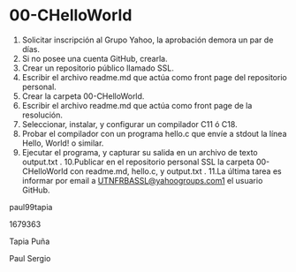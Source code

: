 # 00-CHelloWorld

1. Solicitar inscripción al Grupo Yahoo, la aprobación demora un par de días. 
2. Si no posee una cuenta GitHub, crearla. 
3. Crear un repositorio público llamado SSL. 
4. Escribir el archivo readme.md que actúa como front page del repositorio personal. 
5. Crear la carpeta 00-CHelloWorld. 
6. Escribir el archivo readme.md que actúa como front page de la resolución. 
7. Seleccionar, instalar, y configurar un compilador C11 ó C18. 
8. Probar el compilador con un programa hello.c que envíe a stdout la línea Hello, World! o similar.
9. Ejecutar el programa, y capturar su salida en un archivo de texto output.txt . 10.Publicar en el repositorio personal SSL la carpeta 00-CHelloWorld con readme.md, hello.c, y output.txt . 11.La última tarea es informar por email a UTNFRBASSL@yahoogroups.com1 el usuario GitHub.

paul99tapia

1679363

Tapia Puña

Paul Sergio
